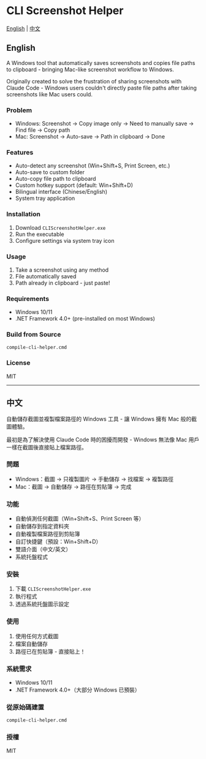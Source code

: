# CLI Screenshot Helper

[English](#english) | [中文](#中文)

## English

A Windows tool that automatically saves screenshots and copies file paths to clipboard - bringing Mac-like screenshot workflow to Windows.

Originally created to solve the frustration of sharing screenshots with Claude Code - Windows users couldn't directly paste file paths after taking screenshots like Mac users could.

### Problem
- Windows: Screenshot → Copy image only → Need to manually save → Find file → Copy path
- Mac: Screenshot → Auto-save → Path in clipboard → Done

### Features
- Auto-detect any screenshot (Win+Shift+S, Print Screen, etc.)
- Auto-save to custom folder
- Auto-copy file path to clipboard
- Custom hotkey support (default: Win+Shift+D)
- Bilingual interface (Chinese/English)
- System tray application

### Installation
1. Download `CLIScreenshotHelper.exe`
2. Run the executable
3. Configure settings via system tray icon

### Usage
1. Take a screenshot using any method
2. File automatically saved
3. Path already in clipboard - just paste!

### Requirements
- Windows 10/11
- .NET Framework 4.0+ (pre-installed on most Windows)

### Build from Source
```cmd
compile-cli-helper.cmd
```

### License
MIT

---

## 中文

自動儲存截圖並複製檔案路徑的 Windows 工具 - 讓 Windows 擁有 Mac 般的截圖體驗。

最初是為了解決使用 Claude Code 時的困擾而開發 - Windows 無法像 Mac 用戶一樣在截圖後直接貼上檔案路徑。

### 問題
- Windows：截圖 → 只複製圖片 → 手動儲存 → 找檔案 → 複製路徑
- Mac：截圖 → 自動儲存 → 路徑在剪貼簿 → 完成

### 功能
- 自動偵測任何截圖（Win+Shift+S、Print Screen 等）
- 自動儲存到指定資料夾
- 自動複製檔案路徑到剪貼簿
- 自訂快捷鍵（預設：Win+Shift+D）
- 雙語介面（中文/英文）
- 系統托盤程式

### 安裝
1. 下載 `CLIScreenshotHelper.exe`
2. 執行程式
3. 透過系統托盤圖示設定

### 使用
1. 使用任何方式截圖
2. 檔案自動儲存
3. 路徑已在剪貼簿 - 直接貼上！

### 系統需求
- Windows 10/11
- .NET Framework 4.0+（大部分 Windows 已預裝）

### 從原始碼建置
```cmd
compile-cli-helper.cmd
```

### 授權
MIT